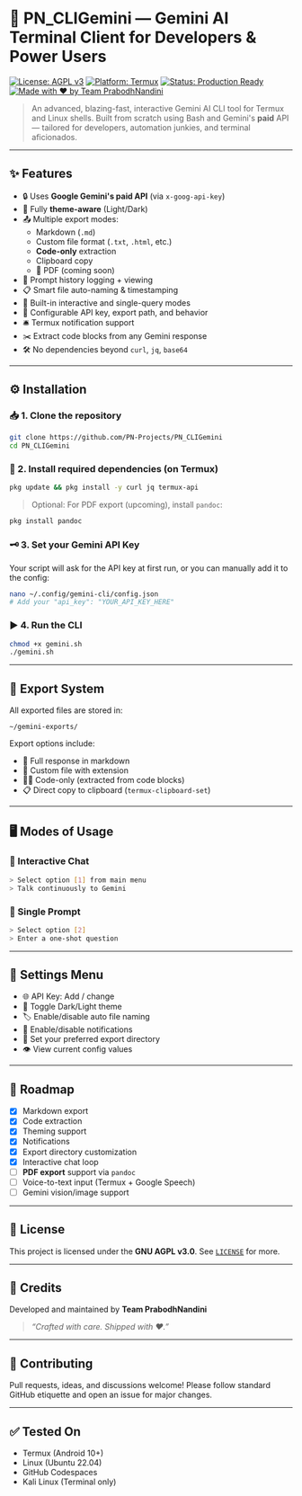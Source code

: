 # 🚀 PN_CLIGemini — Gemini AI Terminal Client for Developers & Power Users

[![License: AGPL v3](https://img.shields.io/badge/License-AGPL%20v3-blue.svg)](LICENSE)
[![Platform: Termux](https://img.shields.io/badge/Platform-Termux-informational)](https://termux.dev)
[![Status: Production Ready](https://img.shields.io/badge/status-production--ready-brightgreen.svg)]()
[![Made with ❤️ by Team PrabodhNandini](https://img.shields.io/badge/Made%20With-%E2%9D%A4-red)]()

> An advanced, blazing-fast, interactive Gemini AI CLI tool for Termux and Linux shells. Built from scratch using Bash and Gemini's **paid** API — tailored for developers, automation junkies, and terminal aficionados.

---

## ✨ Features

- 🔒 Uses **Google Gemini's paid API** (via `x-goog-api-key`)
- 🎨 Fully **theme-aware** (Light/Dark)
- 📤 Multiple export modes:
  - Markdown (`.md`)
  - Custom file format (`.txt`, `.html`, etc.)
  - **Code-only** extraction
  - Clipboard copy
  - 📄 PDF (coming soon)
- 🔁 Prompt history logging + viewing
- 📋 Smart file auto-naming & timestamping
- 🧠 Built-in interactive and single-query modes
- 🔧 Configurable API key, export path, and behavior
- 🛎️ Termux notification support
- ✂️ Extract code blocks from any Gemini response
- 🛠️ No dependencies beyond `curl`, `jq`, `base64`

---

## ⚙️ Installation

### 📥 1. Clone the repository

```bash
git clone https://github.com/PN-Projects/PN_CLIGemini
cd PN_CLIGemini
````

### 📲 2. Install required dependencies (on Termux)

```bash
pkg update && pkg install -y curl jq termux-api
```

> Optional: For PDF export (upcoming), install `pandoc`:

```bash
pkg install pandoc
```

### 🗝️ 3. Set your Gemini API Key

Your script will ask for the API key at first run, or you can manually add it to the config:

```bash
nano ~/.config/gemini-cli/config.json
# Add your "api_key": "YOUR_API_KEY_HERE"
```

### ▶️ 4. Run the CLI

```bash
chmod +x gemini.sh
./gemini.sh
```

---

## 📂 Export System

All exported files are stored in:

```
~/gemini-exports/
```

Export options include:

* 📄 Full response in markdown
* 🧾 Custom file with extension
* 🧑‍💻 Code-only (extracted from code blocks)
* 📋 Direct copy to clipboard (`termux-clipboard-set`)

---

## 🖥️ Modes of Usage

### 💬 Interactive Chat

```bash
> Select option [1] from main menu
> Talk continuously to Gemini
```

### 📝 Single Prompt

```bash
> Select option [2]
> Enter a one-shot question
```

---

## 🔧 Settings Menu

* 🌐 API Key: Add / change
* 🎨 Toggle Dark/Light theme
* 🏷️ Enable/disable auto file naming
* 🔔 Enable/disable notifications
* 📁 Set your preferred export directory
* 👁️ View current config values

---

## 🧪 Roadmap

* [x] Markdown export
* [x] Code extraction
* [x] Theming support
* [x] Notifications
* [x] Export directory customization
* [x] Interactive chat loop
* [ ] **PDF export** support via `pandoc`
* [ ] Voice-to-text input (Termux + Google Speech)
* [ ] Gemini vision/image support

---

## 📜 License

This project is licensed under the **GNU AGPL v3.0**. See [`LICENSE`](LICENSE) for more.

---

## 🧠 Credits

Developed and maintained by **Team PrabodhNandini**

> *“Crafted with care. Shipped with ❤️.”*

---

## 🧵 Contributing

Pull requests, ideas, and discussions welcome!
Please follow standard GitHub etiquette and open an issue for major changes.

---


## ✅ Tested On

* Termux (Android 10+)
* Linux (Ubuntu 22.04)
* GitHub Codespaces
* Kali Linux (Terminal only)
